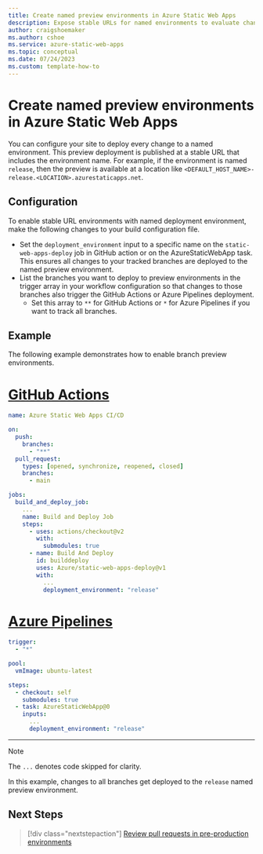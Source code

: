 ```yaml
---
title: Create named preview environments in Azure Static Web Apps
description: Expose stable URLs for named environments to evaluate changes in Azure Static Web Apps
author: craigshoemaker
ms.author: cshoe
ms.service: azure-static-web-apps
ms.topic: conceptual
ms.date: 07/24/2023
ms.custom: template-how-to
---
```


# Create named preview environments in Azure Static Web Apps

You can configure your site to deploy every change to a named environment. This preview deployment is published at a stable URL that includes the environment name. For example, if the environment is named `release`, then the preview is available at a location like `<DEFAULT_HOST_NAME>-release.<LOCATION>.azurestaticapps.net`.

## Configuration

To enable stable URL environments with named deployment environment, make the following changes to your build configuration file.

- Set the `deployment_environment` input to a specific name on the `static-web-apps-deploy` job in GitHub action or on the AzureStaticWebApp task. This ensures all changes to your tracked branches are deployed to the named preview environment.
- List the branches you want to deploy to preview environments in the trigger array in your workflow configuration so that changes to those branches also trigger the GitHub Actions or Azure Pipelines deployment.
  - Set this array to `**` for GitHub Actions or `*` for Azure Pipelines if you want to track all branches.

## Example

The following example demonstrates how to enable branch preview environments.

# [GitHub Actions](#tab/github-actions)

```yml
name: Azure Static Web Apps CI/CD

on:
  push:
    branches:
      - "**"
  pull_request:
    types: [opened, synchronize, reopened, closed]
    branches:
      - main

jobs:
  build_and_deploy_job:
    ...
    name: Build and Deploy Job
    steps:
      - uses: actions/checkout@v2
        with:
          submodules: true
      - name: Build And Deploy
        id: builddeploy
        uses: Azure/static-web-apps-deploy@v1
        with:
          ...
          deployment_environment: "release"
```
# [Azure Pipelines](#tab/azure-devops)

```yml
trigger:
  - "*"

pool:
  vmImage: ubuntu-latest

steps:
  - checkout: self
    submodules: true
  - task: AzureStaticWebApp@0
    inputs:
      ...
      deployment_environment: "release"
```

---

> [!NOTE]
> The `...` denotes code skipped for clarity.

In this example, changes to all branches get deployed to the `release` named preview environment.

## Next Steps

> [!div class="nextstepaction"]
> [Review pull requests in pre-production environments](./review-publish-pull-requests.md)
